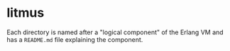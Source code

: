 # litmus
Each directory is named after a "logical component" of the Erlang VM
and has a `README.md` file explaining the component.
